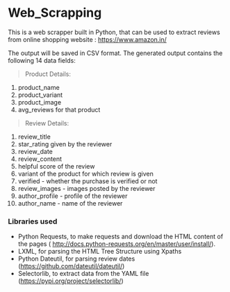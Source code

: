 # Web_Scrapping

This is a web scrapper built in Python, that can be used to extract reviews from online shopping website : https://www.amazon.in/

The output will be saved in CSV format.
The generated output contains the following 14 data fields:
                                             
> Product Details:
  1. product_name
  2. product_variant
  3. product_image
  4. avg_reviews for that product

> Review Details:
  1. review_title
  2. star_rating given by the reviewer
  3. review_date
  4. review_content
  5. helpful score of the review
  6. variant of the product for which review is given
  7. verified - whether the purchase is verified or not
  8. review_images - images posted by the reviewer
  9. author_profile - profile of the reviewer
  10. author_name - name of the reviewer

### Libraries used
- Python Requests, to make requests and download the HTML content of the pages ( http://docs.python-requests.org/en/master/user/install/).
- LXML, for parsing the HTML Tree Structure using Xpaths 
- Python Dateutil, for parsing review dates (https://github.com/dateutil/dateutil/)
- Selectorlib, to extract data from the YAML file (https://pypi.org/project/selectorlib/)
